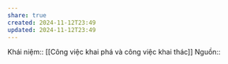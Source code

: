 ```yaml
---
share: true
created: 2024-11-12T23:49
updated: 2024-11-12T23:49
---
```

Khái niệm:: 
[[Công việc khai phá và công việc khai thác]]
Nguồn:: 